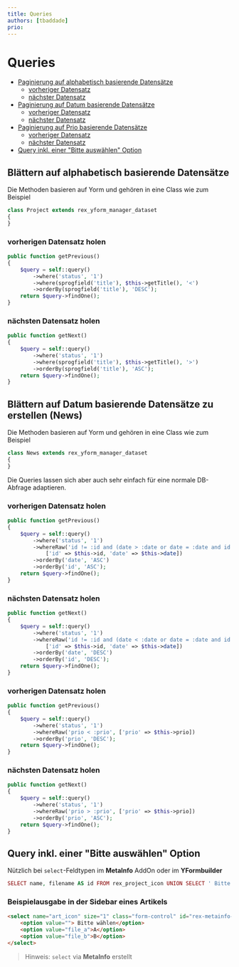```yaml
---
title: Queries
authors: [tbaddade]
prio:
---
```


# Queries

- [Paginierung auf alphabetisch basierende Datensätze](#paginierung-abc)
    - [vorheriger Datensatz](#paginierung-abc-vorheriger-datensatz)
    - [nächster Datensatz](#paginierung-abc-naechster-datensatz)
- [Paginierung auf Datum basierende Datensätze](#paginierung-datum)
    - [vorheriger Datensatz](#paginierung-datum-vorheriger-datensatz)
    - [nächster Datensatz](#paginierung-datum-naechster-datensatz)
- [Paginierung auf Prio basierende Datensätze](#paginierung-prio)
    - [vorheriger Datensatz](#paginierung-prio-vorheriger-datensatz)
    - [nächster Datensatz](#paginierung-prio-naechster-datensatz)   
- [Query inkl. einer "Bitte auswählen" Option](#option-please-select)


<a name="paginierung-abc"></a>
## Blättern auf alphabetisch basierende Datensätze

Die Methoden basieren auf Yorm und gehören in eine Class wie zum Beispiel

```php
class Project extends rex_yform_manager_dataset
{
}
```

<a name="paginierung-abc-vorheriger-datensatz"></a>
### vorherigen Datensatz holen

```php
public function getPrevious()
{
    $query = self::query()
        ->where('status', '1')
        ->where(sprogfield('title'), $this->getTitle(), '<')
        ->orderBy(sprogfield('title'), 'DESC');
    return $query->findOne();
}
```

<a name="paginierung-abc-naechster-datensatz"></a>
### nächsten Datensatz holen
 
```php
public function getNext()
{
    $query = self::query()
        ->where('status', '1')
        ->where(sprogfield('title'), $this->getTitle(), '>')
        ->orderBy(sprogfield('title'), 'ASC');
    return $query->findOne();
}
```


<a name="paginierung-datum"></a>
## Blättern auf Datum basierende Datensätze zu erstellen (News)

Die Methoden basieren auf Yorm und gehören in eine Class wie zum Beispiel

```php
class News extends rex_yform_manager_dataset
{
}
```

Die Queries lassen sich aber auch sehr einfach für eine normale DB-Abfrage adaptieren.

<a name="paginierung-datum-vorheriger-datensatz"></a>
### vorherigen Datensatz holen

```php
public function getPrevious()
{
    $query = self::query()
        ->where('status', '1')
        ->whereRaw('id != :id and (date > :date or date = :date and id > :id)',
            ['id' => $this->id, 'date' => $this->date])
        ->orderBy('date', 'ASC')
        ->orderBy('id', 'ASC');
    return $query->findOne();
}
```

<a name="paginierung-datum-naechster-datensatz"></a>
### nächsten Datensatz holen
 
```php
public function getNext()
{
    $query = self::query()
        ->where('status', '1')
        ->whereRaw('id != :id and (date < :date or date = :date and id < :id)',
            ['id' => $this->id, 'date' => $this->date])
        ->orderBy('date', 'DESC')
        ->orderBy('id', 'DESC');
    return $query->findOne();
}
```

<a name="paginierung-prio-vorheriger-datensatz"></a>
### vorherigen Datensatz holen

```php
public function getPrevious()
{
    $query = self::query()
        ->where('status', '1')
        ->whereRaw('prio < :prio', ['prio' => $this->prio])
        ->orderBy('prio', 'DESC');
    return $query->findOne();
}
```

<a name="paginierung-prio-naechster-datensatz"></a>
### nächsten Datensatz holen
 
```php
public function getNext()
{
    $query = self::query()
        ->where('status', '1')
        ->whereRaw('prio > :prio', ['prio' => $this->prio])
        ->orderBy('prio', 'ASC');
    return $query->findOne();
}
```


<a name="option-please-select"></a>
## Query inkl. einer "Bitte auswählen" Option

Nützlich bei `select`-Feldtypen im **MetaInfo** AddOn oder im **YFormbuilder**

```php
SELECT name, filename AS id FROM rex_project_icon UNION SELECT ' Bitte wählen' AS name, "" AS id ORDER BY name
```

### Beispielausgabe in der Sidebar eines Artikels

```html
<select name="art_icon" size="1" class="form-control" id="rex-metainfo-art_icon">
    <option value=""> Bitte wählen</option>
    <option value="file_a">A</option>
    <option value="file_b">B</option>
</select>
```

> Hinweis: `select` via **MetaInfo** erstellt
